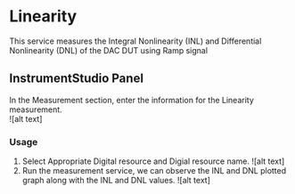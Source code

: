 # Linearity 
This service measures the Integral Nonlinearity (INL) and Differential Nonlinearity (DNL) of the DAC DUT using Ramp signal

## InstrumentStudio Panel

In the Measurement section, enter the information for the Linearity measurement.  
  ![alt text]
### Usage
 1. Select Appropriate Digital resource and Digial resource name.
  ![alt text]
 2. Run the measurement service, we can observe the INL and DNL plotted graph along with the INL and DNL values.
  ![alt text] 
